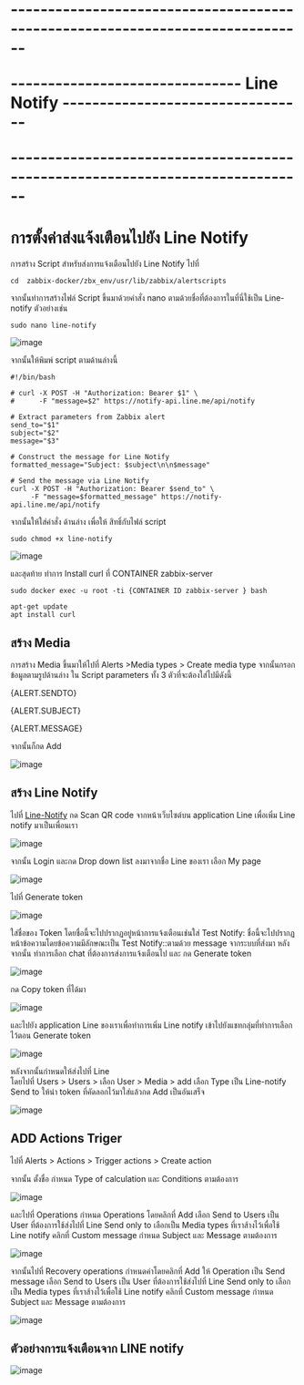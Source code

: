 <strong> <h1>
<p>------------------------------------------------------------------------------</p>
<p>------------------------------- Line Notify ---------------------------------</p>
<p>------------------------------------------------------------------------------</p>
</h1> </strong>

# การตั้งค่าส่งแจ้งเตือนไปยัง Line Notify

การสร้าง Script สำหรับส่งการแจ้งเตือนไปยัง Line Notify  ไปที่ 

~~~
cd  zabbix-docker/zbx_env/usr/lib/zabbix/alertscripts
~~~

จากนั้นทำการสร้างไฟล์ Script ขึ้นมาด้วยคำสั่ง nano ตามด้วยชื่อที่ต้องการในที่นี่ใช้เป็น Line-notify 
ตัวอย่างเช่น

~~~
sudo nano line-notify
~~~


![image](https://github.com/lersakk/ZabbixUserManual/assets/136166133/1adb47c4-bf9d-49a3-95ea-5715b9a37aab)

จากนั้นให้พิมพ์ script ตามด้านล่างนี้

~~~
#!/bin/bash
 
# curl -X POST -H "Authorization: Bearer $1" \
#      -F "message=$2" https://notify-api.line.me/api/notify
 
# Extract parameters from Zabbix alert
send_to="$1"
subject="$2"
message="$3"
 
# Construct the message for Line Notify
formatted_message="Subject: $subject\n\n$message"
 
# Send the message via Line Notify
curl -X POST -H "Authorization: Bearer $send_to" \
     -F "message=$formatted_message" https://notify-api.line.me/api/notify

~~~

จากนั้นให้ใส่คำสั่ง ด้านล่าง เพื่อให้ สิทธิ์กับไฟล์ script

~~~
sudo chmod +x line-notify
~~~

![image](https://github.com/lersakk/ZabbixUserManual/assets/136166133/58595472-438a-4007-9eee-0e2f9e2311b5)

และสุดท้าย ทำการ Install curl ที่ CONTAINER zabbix-server

~~~
sudo docker exec -u root -ti {CONTAINER ID zabbix-server } bash
~~~

~~~
apt-get update
apt install curl
~~~


## สร้าง Media 

การสร้าง Media ขึ้นมาให้ไปที่ Alerts >Media types > Create media type 
จากนั้นกรอกข้อมูลตามรูปด้านล่าง ใน Script parameters ทั้ง 3 ตัวที่จะต้องใส่ไปมีดังนี้

{ALERT.SENDTO}

{ALERT.SUBJECT}

{ALERT.MESSAGE}

จากนั้นก็กด Add 

![image](https://github.com/lersakk/ZabbixUserManual/assets/136166133/f7e30f01-af62-45df-a62f-7116d5d2bb2d)

## สร้าง Line Notify

ไปที่  [Line-Notify](https://notify-bot.line.me/)  กด Scan QR code จากหน้าเว็บไซต์บน application Line เพื่อเพิ่ม Line notify มาเป็นเพื่อนเรา

![image](https://github.com/lersakk/ZabbixUserManual/assets/136166133/138e3c93-13dd-4667-be87-dd044f596767)


จากนั้น  Login และกด Drop down list ลงมาจากชื่อ Line ของเรา เลือก My page

![image](https://github.com/lersakk/ZabbixUserManual/assets/136166133/b048188b-8681-48f4-a3ed-a609810f48d2)


ไปที่  Generate  token


![image](https://github.com/lersakk/ZabbixUserManual/assets/136166133/36239c2f-0fad-442b-88d0-2bd3c746bd37)

ใส่ชื่อของ Token โดยชื่อนี้จะไปปรากฏอยู่หน้าการแจ้งเตือนเช่นใส่ Test Notify: ชื่อนี้จะไปปรากฏหน้าข้อความโดยข้อความมีลักษณะเป็น Test Notify::ตามด้วย message จากระบบที่ส่งมา หลังจากนั้น ทำการเลือก chat ที่ต้องการส่งการแจ้งเตือนไป และ กด Generate  token


![image](https://github.com/lersakk/ZabbixUserManual/assets/136166133/715979c4-4f46-4672-9ef0-eaf6f3b29162)

กด Copy token ที่ได้มา


![image](https://github.com/lersakk/ZabbixUserManual/assets/136166133/4772117a-20d0-4faa-b80e-f83a2218358c)


และไปยัง application Line ของเราเพื่อทำการเพิ่ม Line notify เข้าไปยังแชทกลุ่มที่ทำการเลือกไว้ตอน Generate  token


![image](https://github.com/lersakk/ZabbixUserManual/assets/136166133/46b4228b-5e69-40fc-82fb-03382ac0816c)

หลังจากนั้นกำหนดให้ส่งไปที่ Line  
โดยไปที่ Users > Users > เลือก User > Media > add
เลือก Type  เป็น Line-notify    Send to ให้นำ token ที่คัดลอกไว้มาใส่แล้วกด Add เป็นอันเสร็จ


![image](https://github.com/lersakk/ZabbixUserManual/assets/136166133/82f8f40e-88f7-421b-8d02-5a10e3a34e07)

## ADD Actions Triger  

ไปที่ Alerts > Actions > Trigger actions > Create action

จากนั้น ตั้งชื่อ กำหนด Type of calculation และ Conditions  ตามต้องการ 


![image](https://github.com/lersakk/ZabbixUserManual/assets/136166133/73cfa7e8-3599-4f1f-827a-9256134f48e1)


และไปที่ Operations กำหนด Operations  โดยคลิกที่ Add
เลือก Send to Users เป็น User ที่ต้องการใช้ส่งไปที่ Line 
Send only to เลือกเป็น Media types ที่เราส้างไว้เพื่อใช้ Line notify คลิกที่ Custom message
กำหนด Subject และ Message ตามต้องการ 



![image](https://github.com/lersakk/ZabbixUserManual/assets/136166133/6849756e-c0f5-4f56-ba86-a9a518e84815)


จากนั้นไปที่ Recovery operations กำหนดค่าโดยคลิกที่ Add ให้ Operation เป็น Send message
เลือก Send to Users เป็น User ที่ต้องการใช้ส่งไปที่ Line 
Send only to เลือกเป็น Media types ที่เราส้างไว้เพื่อใช้ Line notify คลิกที่ Custom message
กำหนด Subject และ Message ตามต้องการ 



![image](https://github.com/lersakk/ZabbixUserManual/assets/136166133/d3a70515-76ae-4b70-b90e-8fe373cbd763)


## ตัวอย่างการแจ้งเตือนจาก LINE notify 


![image](https://github.com/lersakk/ZabbixUserManual/assets/136166133/b7f022a7-d891-4cf9-8b5f-a30277546cc6)
